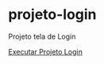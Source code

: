 # projeto-login
 Projeto tela de Login

<a href="https://murillogodoy.github.io/projeto-login/index.html">Executar Projeto Login</a>